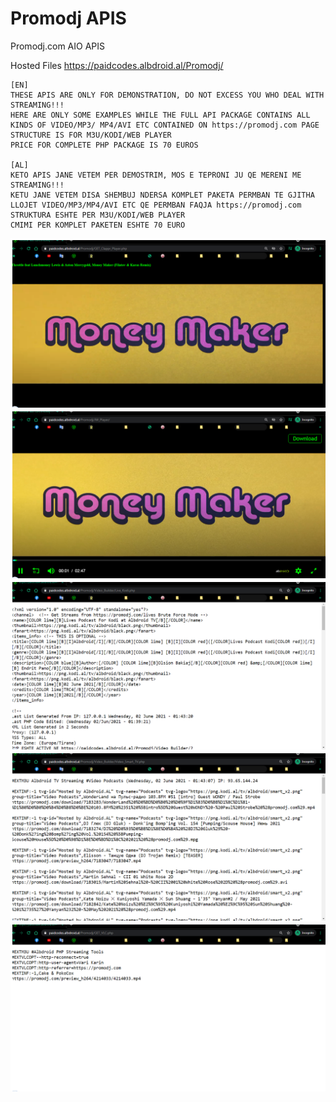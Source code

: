 # Promodj APIS
Promodj.com AIO APIS

Hosted Files https://paidcodes.albdroid.al/Promodj/

    [EN]
    THESE APIS ARE ONLY FOR DEMONSTRATION, DO NOT EXCESS YOU WHO DEAL WITH STREAMING!!!
    HERE ARE ONLY SOME EXAMPLES WHILE THE FULL API PACKAGE CONTAINS ALL KINDS OF VIDEO/MP3/ MP4/AVI ETC CONTAINED ON https://promodj.com PAGE
    STRUCTURE IS FOR M3U/KODI/WEB PLAYER
    PRICE FOR COMPLETE PHP PACKAGE IS 70 EUROS
    
    [AL]
    KETO APIS JANE VETEM PER DEMOSTRIM, MOS E TEPRONI JU QE MERENI ME STREAMING!!!
    KETU JANE VETEM DISA SHEMBUJ NDERSA KOMPLET PAKETA PERMBAN TE GJITHA LLOJET VIDEO/MP3/MP4/AVI ETC QE PERMBAN FAQJA https://promodj.com
    STRUKTURA ESHTE PER M3U/KODI/WEB PLAYER
    CMIMI PER KOMPLET PAKETEN ESHTE 70 EURO
![Logo](https://github.com/SxtBox/Promodj_APIS/blob/main/Screenshots/GET_Clappr_Player.png?raw=true)
![Logo](https://github.com/SxtBox/Promodj_APIS/blob/main/Screenshots/JW_Player.png?raw=true?raw=true)
![Logo](https://github.com/SxtBox/Promodj_APIS/blob/main/Screenshots/KODI.png?raw=true?raw=true)
![Logo](https://raw.githubusercontent.com/SxtBox/Promodj_APIS/main/Screenshots/Smart_TV.png?raw=true)
![Logo](https://github.com/SxtBox/Promodj_APIS/blob/main/Screenshots/VLC.png?raw=true)

